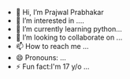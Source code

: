- 👋 Hi, I’m Prajwal Prabhakar
- 👀 I’m interested in ....
- 🌱 I’m currently learning python...
- 💞️ I’m looking to collaborate on ...
- 📫 How to reach me ...
- 😄 Pronouns: ...
- ⚡ Fun fact:I'm 17 y/o ...

<!---
Prajwal297/Prajwal297 is a ✨ special ✨ repository because its `README.md` (this file) appears on your GitHub profile.
You can click the Preview link to take a look at your changes.
--->
